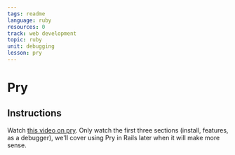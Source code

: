 ```yaml
---
tags: readme
language: ruby
resources: 0
track: web development
topic: ruby
unit: debugging
lesson: pry
---
```


# Pry

## Instructions
Watch [this video on pry](http://vimeo.com/26391171). Only watch the first three sections (install, features, as a debugger), we'll cover using Pry in Rails later when it will make more sense.
